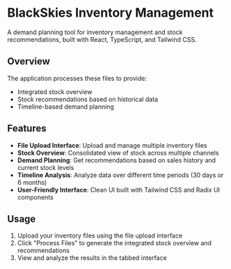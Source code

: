 # BlackSkies Inventory Management

A demand planning tool for inventory management and stock recommendations, built with React, TypeScript, and Tailwind CSS.

## Overview

The application processes these files to provide:
- Integrated stock overview
- Stock recommendations based on historical data
- Timeline-based demand planning

## Features

- **File Upload Interface**: Upload and manage multiple inventory files
- **Stock Overview**: Consolidated view of stock across multiple channels
- **Demand Planning**: Get recommendations based on sales history and current stock levels
- **Timeline Analysis**: Analyze data over different time periods (30 days or 6 months)
- **User-Friendly Interface**: Clean UI built with Tailwind CSS and Radix UI components


## Usage

1. Upload your inventory files using the file upload interface
2. Click "Process Files" to generate the integrated stock overview and recommendations
3. View and analyze the results in the tabbed interface
